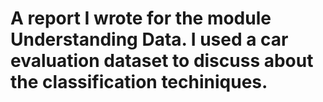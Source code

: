 # A report I wrote for the module Understanding Data. I used a car evaluation dataset to discuss about the classification techiniques.
